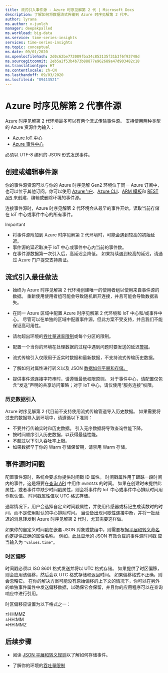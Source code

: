 ```yaml
---
title: 流式引入事件源 - Azure 时序见解第 2 代 | Microsoft Docs
description: 了解如何将数据流式传输到 Azure 时序见解第 2 代中。
author: lyrana
ms.author: v-junlch
manager: deepakpalled
ms.workload: big-data
ms.service: time-series-insights
services: time-series-insights
ms.topic: conceptual
ms.date: 09/01/2020
ms.openlocfilehash: 2d0c62be772089fba34c853135f31b3f6f93748d
ms.sourcegitcommit: 2eb5a2f53b4b73b88877e962689a47d903482c18
ms.translationtype: HT
ms.contentlocale: zh-CN
ms.lasthandoff: 09/03/2020
ms.locfileid: "89413521"
---
```

# <a name="azure-time-series-insights-gen2-event-sources"></a>Azure 时序见解第 2 代事件源

 Azure 时序见解第 2 代环境最多可以有两个流式传输事件源。 支持使用两种类型的 Azure 资源作为输入：

- [Azure IoT 中心](../iot-hub/about-iot-hub.md)
- [Azure 事件中心](../event-hubs/event-hubs-about.md)

必须以 UTF-8 编码的 JSON 形式发送事件。

## <a name="create-or-edit-event-sources"></a>创建或编辑事件源

你的事件源资源可以与你的 Azure 时序见解 Gen2 环境位于同一 Azure 订阅中，也可以位于其他订阅。你可以使用 [Azure门户](tutorials-set-up-tsi-environment.md#create-a-preview-payg-environment)、[Azure CLI](https://github.com/Azure/azure-cli-extensions/tree/master/src/timeseriesinsights)、[ARM 模板](time-series-insights-manage-resources-using-azure-resource-manager-template.md)和 [REST API](https://docs.microsoft.com/rest/api/time-series-insights/management(gen1/gen2)/eventsources) 来创建、编辑或删除环境的事件源。

连接事件源时，Azure 时序见解第 2 代环境会从最早的事件开始，读取当前存储在 IoT 中心或事件中心的所有事件。

> [!IMPORTANT]
>
> - 将事件源附加到 Azure 时序见解第 2 代环境时，可能会遇到较高的初始延迟。
> - 事件源的延迟取决于 IoT 中心或事件中心内当前的事件数。
> - 在事件源数据第一次引入后，高延迟会降低。 如果持续遇到较高的延迟，请通过 Azure 门户提交支持票证。

## <a name="streaming-ingestion-best-practices"></a>流式引入最佳做法

- 始终为 Azure 时序见解第 2 代环境创建唯一的使用者组以使用来自事件源的数据。 重新使用使用者组可能会导致随机断开连接，并且可能会导致数据丢失。

- 在同一 Azure 区域中配置 Azure 时序见解第 2 代环境和 IoT 中心和/或事件中心。 尽管可以在单独的区域中配置事件源，但此方案不受支持，并且我们不能保证高可用性。

- 请勿超出环境的[吞吐量速率限制](./concepts-streaming-ingress-throughput-limits.md)或每个分区的限制。

- 配置一个当你的环境在处理数据的过程中遇到问题时要发送的延迟[警报](/time-series-insights/time-series-insights-environment-mitigate-latency#monitor-latency-and-throttling-with-alerts)。

- 流式传输引入仅限用于近实时数据和最新数据，不支持流式传输历史数据。

- 了解如何对属性进行转义以及 JSON [数据如何平展和存储。](./concepts-json-flattening-escaping-rules.md)

- 提供事件源连接字符串时，请遵循最低权限原则。 对于事件中心，请配置仅包含“发送”声明的共享访问策略；对于 IoT 中心，请仅使用“服务连接”权限。

### <a name="historical-data-ingestion"></a>历史数据引入

Azure 时序见解第 2 代目前不支持使用流式传输管道导入历史数据。 如果需要将过去的数据导入到环境中，请遵循以下准则：

- 不要并行传输实时和历史数据。 引入无序数据将导致查询性能下降。
- 按时间顺序引入历史数据，以获得最佳性能。
- 不超过以下引入吞吐率上限。
- 如果数据早于你的 Warm 存储保留期，请禁用 Warm 存储。

## <a name="event-source-timestamp"></a>事件源时间戳

配置事件源时，系统会要求你提供时间戳 ID 属性。 时间戳属性用于跟踪一段时间内的事件，这是将要在[查询 API](https://docs.microsoft.com/rest/api/time-series-insights/dataaccessgen2/query/execute) 中用作 $event.$ts 的时间。 如果在创建时未提供此属性，或者事件中缺少时间戳属性，则会将事件的 IoT 中心或事件中心排队时间用作默认值。 时间戳属性值以 UTC 格式存储。

通常情况下，用户会选择自定义时间戳属性，并使用传感器或标记生成读数时的时间，而不是使用默认的中心排队时间。 当设备出现间歇性连接中断，并将一批延迟的消息转发到 Azure 时序见解第 2 代时，尤其需要这样做。

如果你的自定义时间戳在嵌套 JSON 对象或数组中，则需要根据[平展和转义命名约定](concepts-json-flattening-escaping-rules.md)提供正确的属性名称。 例如，[此处](concepts-json-flattening-escaping-rules.md#example-a)显示的 JSON 有效负载的事件源时间戳 应当输入为 `"values.time"`。

### <a name="time-zone-offsets"></a>时区偏移

时间戳必须以 ISO 8601 格式发送并将以 UTC 格式存储。 如果提供了时区偏移，则会应用该偏移，然后会以 UTC 格式存储和返回时间。 如果偏移格式不正确，则会忽略它。 在你的解决方案可能没有原始偏移的上下文的情况下，你可以在另外的单独事件属性中发送偏移数据，以确保它会保留，并且你的应用程序可以在查询响应中进行引用。

时区偏移应设置为以下格式之一：

±HHMMZ</br>
±HH:MM</br>
±HH:MMZ</br>

## <a name="next-steps"></a>后续步骤

- 阅读 [JSON 平展和转义规则](./concepts-json-flattening-escaping-rules.md)以了解如何存储事件。

- 了解你的环境的[吞吐量限制](./concepts-streaming-ingress-throughput-limits.md)

